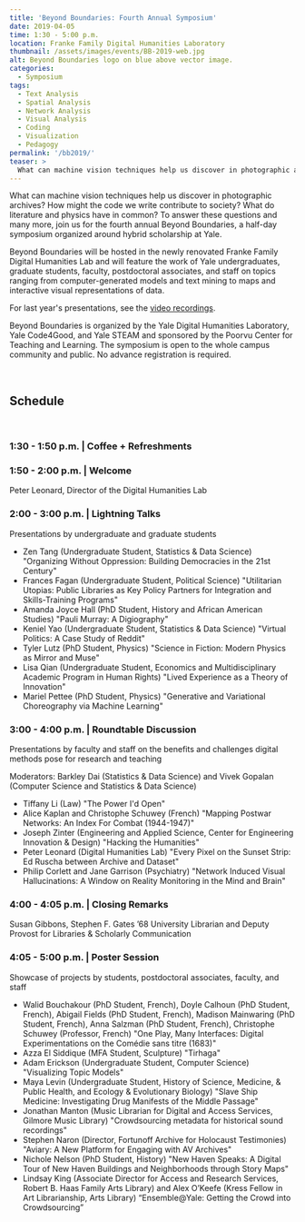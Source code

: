 ```yaml
---
title: 'Beyond Boundaries: Fourth Annual Symposium'
date: 2019-04-05
time: 1:30 - 5:00 p.m.
location: Franke Family Digital Humanities Laboratory
thumbnail: /assets/images/events/BB-2019-web.jpg
alt: Beyond Boundaries logo on blue above vector image.
categories:
  - Symposium
tags:
  - Text Analysis
  - Spatial Analysis
  - Network Analysis
  - Visual Analysis
  - Coding
  - Visualization
  - Pedagogy
permalink: '/bb2019/'
teaser: >
  What can machine vision techniques help us discover in photographic archives? How might the code we write contribute to society? What do literature and physics have in common? For these questions and many more, join us for the fourth annual Beyond Boundaries symposium, a half-day event organized around hybrid scholarship at Yale.
---
```

What can machine vision techniques help us discover in photographic archives? How might the code we write contribute to society? What do literature and physics have in common? To answer these questions and many more, join us for the fourth annual Beyond Boundaries, a half-day symposium organized around hybrid scholarship at Yale.

Beyond Boundaries will be hosted in the newly renovated Franke Family Digital Humanities Lab and will feature the work of Yale undergraduates, graduate students, faculty, postdoctoral associates, and staff on topics ranging from computer-generated
models and text mining to maps and interactive visual representations of data.

For last year's presentations, see the <a href='https://www.youtube.com/watch?v=IL3N4DAbcaA' target='_blank'>video recordings</a>.

Beyond Boundaries is organized by the Yale Digital Humanities Laboratory, Yale Code4Good, and Yale STEAM and sponsored by the Poorvu Center for Teaching and Learning. The symposium is open to the whole campus community and public. No advance registration is required.

<br />

## Schedule  
<br />

### 1:30 - 1:50 p.m. | Coffee + Refreshments

### 1:50 - 2:00 p.m. | Welcome
Peter Leonard, Director of the Digital Humanities Lab

### 2:00 - 3:00 p.m. | Lightning Talks
Presentations by undergraduate and graduate students
- Zen Tang (Undergraduate Student, Statistics & Data Science) "Organizing Without Oppression: Building Democracies in the 21st Century"
- Frances Fagan (Undergraduate Student, Political Science) "Utilitarian Utopias: Public Libraries as Key Policy Partners for Integration and Skills-Training Programs"
- Amanda Joyce Hall (PhD Student, History and African American Studies) "Pauli Murray: A Digiography"
- Keniel Yao (Undergraduate Student, Statistics & Data Science) "Virtual Politics: A Case Study of Reddit"
- Tyler Lutz (PhD Student, Physics) "Science in Fiction: Modern Physics as Mirror and Muse"
- Lisa Qian (Undergraduate Student, Economics and Multidisciplinary Academic Program in Human Rights) "Lived Experience as a Theory of Innovation"
- Mariel Pettee (PhD Student, Physics) "Generative and Variational Choreography via Machine Learning"

### 3:00 - 4:00 p.m. | Roundtable Discussion
Presentations by faculty and staff on the benefits and challenges digital methods pose for research and teaching  

Moderators: Barkley Dai (Statistics & Data Science) and Vivek Gopalan (Computer Science and Statistics & Data Science)
- Tiffany Li (Law) "The Power I'd Open"
- Alice Kaplan and Christophe Schuwey (French) "Mapping Postwar Networks: An Index For Combat (1944-1947)"
- Joseph Zinter (Engineering and Applied Science, Center for Engineering Innovation & Design) "Hacking the Humanities"
- Peter Leonard (Digital Humanities Lab) "Every Pixel on the Sunset Strip: Ed Ruscha between Archive and Dataset"
- Philip Corlett and Jane Garrison (Psychiatry) "Network Induced Visual Hallucinations: A Window on Reality Monitoring in the Mind and Brain"

### 4:00 - 4:05 p.m. | Closing Remarks
Susan Gibbons, Stephen F. Gates ’68 University Librarian and Deputy Provost for Libraries & Scholarly Communication

### 4:05 - 5:00 p.m. | Poster Session
Showcase of projects by students, postdoctoral associates, faculty, and staff

- Walid Bouchakour (PhD Student, French), Doyle Calhoun (PhD Student, French), Abigail Fields (PhD Student, French), Madison Mainwaring (PhD Student, French), Anna Salzman (PhD Student, French), Christophe Schuwey (Professor, French) "One Play, Many Interfaces: Digital Experimentations on the Comédie sans titre (1683)"
- Azza El Siddique (MFA Student, Sculpture) "Tirhaga" 
- Adam Erickson (Undergraduate Student, Computer Science) "Visualizing Topic Models"
- Maya Levin (Undergraduate Student, History of Science, Medicine, & Public Health, and Ecology & Evolutionary Biology) "Slave Ship Medicine: Investigating Drug Manifests of the Middle Passage" 
- Jonathan Manton (Music Librarian for Digital and Access Services, Gilmore Music Library) "Crowdsourcing metadata for historical sound recordings"
- Stephen Naron (Director, Fortunoff Archive for Holocaust Testimonies) "Aviary: A New Platform for Engaging with AV Archives" 
- Nichole Nelson (PhD Student, History) "New Haven Speaks: A Digital Tour of New Haven Buildings and Neighborhoods through Story Maps"
- Lindsay King (Associate Director for Access and Research Services, Robert B. Haas Family Arts Library) and Alex O’Keefe (Kress Fellow in Art Librarianship, Arts Library) “Ensemble@Yale: Getting the Crowd into Crowdsourcing”
